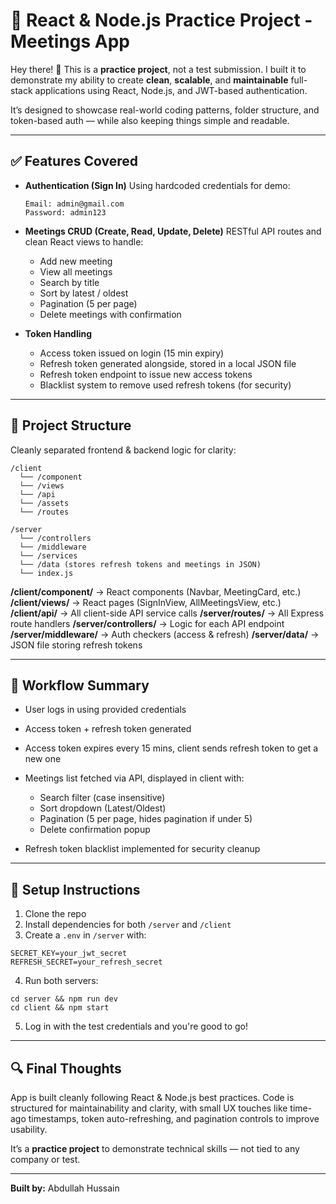 # 📁 React & Node.js Practice Project - Meetings App

Hey there! 👋
This is a **practice project**, not a test submission. I built it to demonstrate my ability to create **clean**, **scalable**, and **maintainable** full-stack applications using React, Node.js, and JWT-based authentication.

It’s designed to showcase real-world coding patterns, folder structure, and token-based auth — while also keeping things simple and readable.

---

## ✅ Features Covered

* **Authentication (Sign In)**
  Using hardcoded credentials for demo:

  ```
  Email: admin@gmail.com
  Password: admin123
  ```

* **Meetings CRUD (Create, Read, Update, Delete)**
  RESTful API routes and clean React views to handle:

  * Add new meeting
  * View all meetings
  * Search by title
  * Sort by latest / oldest
  * Pagination (5 per page)
  * Delete meetings with confirmation

* **Token Handling**

  * Access token issued on login (15 min expiry)
  * Refresh token generated alongside, stored in a local JSON file
  * Refresh token endpoint to issue new access tokens
  * Blacklist system to remove used refresh tokens (for security)

---

## 📂 Project Structure

Cleanly separated frontend & backend logic for clarity:

```
/client
  └── /component
  └── /views
  └── /api
  └── /assets
  └── /routes

/server
  └── /controllers             
  └── /middleware
  └── /services
  └── /data (stores refresh tokens and meetings in JSON)
  └── index.js
```

**/client/component/** → React components (Navbar, MeetingCard, etc.)
**/client/views/** → React pages (SignInView, AllMeetingsView, etc.)
**/client/api/** → All client-side API service calls
**/server/routes/** → All Express route handlers
**/server/controllers/** → Logic for each API endpoint
**/server/middleware/** → Auth checkers (access & refresh)
**/server/data/** → JSON file storing refresh tokens

---

## 🔄 Workflow Summary

* User logs in using provided credentials
* Access token + refresh token generated
* Access token expires every 15 mins, client sends refresh token to get a new one
* Meetings list fetched via API, displayed in client with:

  * Search filter (case insensitive)
  * Sort dropdown (Latest/Oldest)
  * Pagination (5 per page, hides pagination if under 5)
  * Delete confirmation popup
* Refresh token blacklist implemented for security cleanup

---

## 🔗 Setup Instructions

1. Clone the repo
2. Install dependencies for both `/server` and `/client`
3. Create a `.env` in `/server` with:

```
SECRET_KEY=your_jwt_secret
REFRESH_SECRET=your_refresh_secret
```

4. Run both servers:

```
cd server && npm run dev
cd client && npm start
```

5. Log in with the test credentials and you're good to go!

---

## 🔍 Final Thoughts

App is built cleanly following React & Node.js best practices.
Code is structured for maintainability and clarity, with small UX touches like time-ago timestamps, token auto-refreshing, and pagination controls to improve usability.

It’s a **practice project** to demonstrate technical skills — not tied to any company or test.

---

**Built by:** Abdullah Hussain
